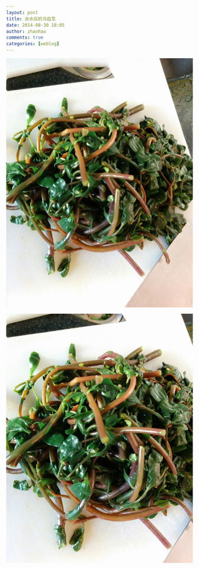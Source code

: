 ```yaml
---
layout: post
title: 汆水后的马齿苋
date: 2014-08-30 18:05
author: zhaohao
comments: true
categories: [weblog]
---
```

<a href="/Media/wpid-wp-1409392962457.jpeg"><img src="/Media/wpid-wp-1409392962457.jpeg" alt="wpid-wp-1409392962457.jpeg"  /></a>

<a href="/Media/wpid-wp-1409392952463.jpeg"><img src="/Media/wpid-wp-1409392952463.jpeg" alt="wpid-wp-1409392952463.jpeg" /></a>

